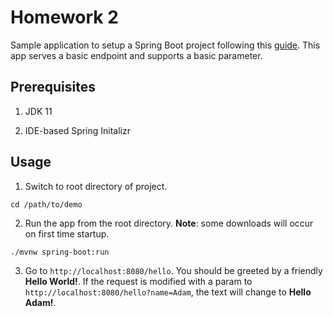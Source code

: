 # Homework 2

Sample application to setup a Spring Boot project following this [guide](https://spring.io/quickstart). This app serves a basic endpoint and supports a basic parameter.

## Prerequisites

1. JDK 11

2. IDE-based Spring Initalizr

## Usage

1. Switch to root directory of project.

 `cd /path/to/demo`

2. Run the app from the root directory. **Note**: some downloads will occur on first time startup.

`./mvnw spring-boot:run`

3. Go to `http://localhost:8080/hello`. You should be greeted by a friendly **Hello World!**. If the request is modified with a param to `http://localhost:8080/hello?name=Adam`, the text will change to **Hello Adam!**.
